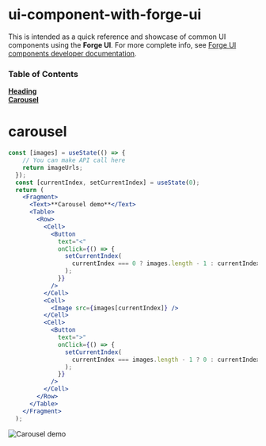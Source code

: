 # ui-component-with-forge-ui

This is intended as a quick reference and showcase of common UI components using the **Forge UI**. For more complete info, see [Forge UI components developer documentation](https://developer.atlassian.com/platform/forge/ui-components/).

### Table of Contents

**[Heading](#installation-instructions)**<br>
**[Carousel](#carousel)**<br>

# carousel

```jsx
const [images] = useState(() => {
    // You can make API call here
    return imageUrls;
  });
  const [currentIndex, setCurrentIndex] = useState(0);
  return (
    <Fragment>
      <Text>**Carousel demo**</Text>
      <Table>
        <Row>
          <Cell>
            <Button
              text="<"
              onClick={() => {
                setCurrentIndex(
                  currentIndex === 0 ? images.length - 1 : currentIndex - 1
                );
              }}
            />
          </Cell>
          <Cell>
            <Image src={images[currentIndex]} />
          </Cell>
          <Cell>
            <Button
              text=">"
              onClick={() => {
                setCurrentIndex(
                  currentIndex === images.length - 1 ? 0 : currentIndex + 1
                );
              }}
            />
          </Cell>
        </Row>
      </Table>
    </Fragment>
  );
```

![Carousel demo](./img/carousel-demo.gif)
